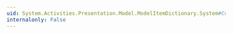 ```yaml
---
uid: System.Activities.Presentation.Model.ModelItemDictionary.System#Collections#IEnumerable#GetEnumerator
internalonly: False
---
```

